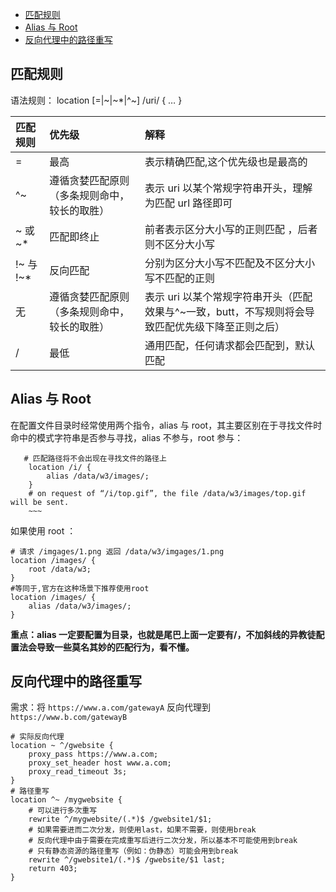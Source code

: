 <!-- START doctoc generated TOC please keep comment here to allow auto update -->
<!-- DON'T EDIT THIS SECTION, INSTEAD RE-RUN doctoc TO UPDATE -->


- [匹配规则](#%E5%8C%B9%E9%85%8D%E8%A7%84%E5%88%99)
- [Alias 与 Root](#alias-%E4%B8%8E-root)
- [反向代理中的路径重写](#%E5%8F%8D%E5%90%91%E4%BB%A3%E7%90%86%E4%B8%AD%E7%9A%84%E8%B7%AF%E5%BE%84%E9%87%8D%E5%86%99)

<!-- END doctoc generated TOC please keep comment here to allow auto update -->

## 匹配规则

语法规则： location [=|~|~*|^~] /uri/ { … }

| 匹配规则   | 优先级                                       | 解释                                                                                              |
| :--------- | :------------------------------------------- | :------------------------------------------------------------------------------------------------ |
| =          | 最高                                         | 表示精确匹配,这个优先级也是最高的                                                                 |
| ^~         | 遵循贪婪匹配原则（多条规则命中，较长的取胜） | 表示 uri 以某个常规字符串开头，理解为匹配 url 路径即可                                            |
| ~ 或 ~\*   | 匹配即终止                                   | 前者表示区分大小写的正则匹配 ，后者则不区分大小写                                                 |
| !~ 与 !~\* | 反向匹配                                     | 分别为区分大小写不匹配及不区分大小写不匹配的正则                                                  |
| 无         | 遵循贪婪匹配原则（多条规则命中，较长的取胜） | 表示 uri 以某个常规字符串开头（匹配效果与^~一致，butt，不写规则将会导致匹配优先级下降至正则之后） |
| /          | 最低                                         | 通用匹配，任何请求都会匹配到，默认匹配                                                            |

## Alias 与 Root

在配置文件目录时经常使用两个指令，alias 与 root，其主要区别在于寻找文件时命中的模式字符串是否参与寻找，alias 不参与，root 参与：

```nginx
   # 匹配路径将不会出现在寻找文件的路径上
    location /i/ {
        alias /data/w3/images/;
    }
    # on request of “/i/top.gif”, the file /data/w3/images/top.gif will be sent.
    ~~~
```

如果使用 root ：

```nginx
# 请求 /imgages/1.png 返回 /data/w3/imgages/1.png
location /images/ {
    root /data/w3;
}
#等同于,官方在这种场景下推荐使用root
location /images/ {
    alias /data/w3/images/;
}
```

**重点：alias 一定要配置为目录，也就是尾巴上面一定要有/，不加斜线的异教徒配置法会导致一些莫名其妙的匹配行为，看不懂。**

## 反向代理中的路径重写

需求：将 `https://www.a.com/gatewayA` 反向代理到 `https://www.b.com/gatewayB`

```nginx
# 实际反向代理
location ~ ^/gwebsite {
    proxy_pass https://www.a.com;
    proxy_set_header host www.a.com;
    proxy_read_timeout 3s;
}
# 路径重写
location ^~ /mygwebsite {
    # 可以进行多次重写
    rewrite ^/mygwebsite/(.*)$ /gwebsite1/$1;
    # 如果需要进而二次分发，则使用last，如果不需要，则使用break
    # 反向代理中由于需要在完成重写后进行二次分发，所以基本不可能使用到break
    # 只有静态资源的路径重写（例如：伪静态）可能会用到break
    rewrite ^/gwebsite1/(.*)$ /gwebsite/$1 last;
    return 403;
}
```
